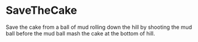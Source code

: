 # SaveTheCake
Save the cake from a ball of mud rolling down the hill by shooting the mud ball before the mud ball mash the cake at the bottom of hill. 
